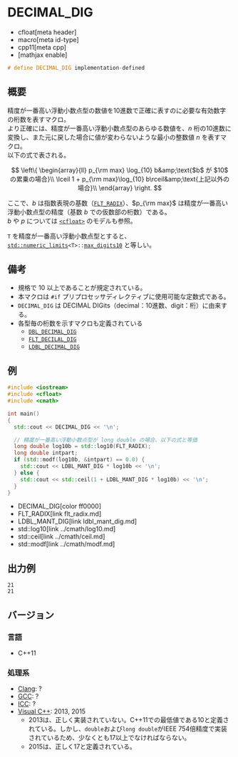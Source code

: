 # DECIMAL_DIG
* cfloat[meta header]
* macro[meta id-type]
* cpp11[meta cpp]
* [mathjax enable]

```cpp
# define DECIMAL_DIG implementation-defined
```

## 概要
精度が一番高い浮動小数点型の数値を10進数で正確に表すのに必要な有効数字の桁数を表すマクロ。  
より正確には、精度が一番高い浮動小数点型のあらゆる数値を、$n$ 桁の10進数に変換し、また元に戻した場合に値が変わらないような最小の整数値 $n$ を表すマクロ。  
以下の式で表される。

$$
\left\{
\begin{array}{ll}
p_{\rm max} \log_{10} b&amp;\text{$b$ が $10$ の累乗の場合}\\
\lceil 1 + p_{\rm max}\log_{10} b\rceil&amp;\text{上記以外の場合}\\
\end{array}
\right.
$$

ここで、$b$ は指数表現の基数（[`FLT_RADIX`](flt_radix.md)）、$p_{\rm max}$ は精度が一番高い浮動小数点型の精度（基数 $b$ での仮数部の桁数）である。  
$b$ や $p$ については [`<cfloat>`](../cfloat.md) のモデルも参照。

`T` を精度が一番高い浮動小数点型とすると、[`std::numeric_limits`](/reference/limits/numeric_limits.md)`<T>::`[`max_digits10`](/reference/limits/numeric_limits/max_digits10.md) と等しい。

## 備考
- 規格で 10 以上であることが規定されている。
- 本マクロは `#if` プリプロセッサディレクティブに使用可能な定数式である。
- `DECIMAL_DIG` は DECIMAL DIGits（decimal：10進数、digit：桁）に由来する。
- 各型毎の桁数を示すマクロも定義されている
    - [`DBL_DECIMAL_DIG`](dbl_decimal_dig.md)
    - [`FLT_DECILAL_DIG`](flt_decimal_dig.md)
    - [`LDBL_DECIMAL_DIG`](ldbl_decimal_dig.md)


## 例
```cpp example
#include <iostream>
#include <cfloat>
#include <cmath>

int main()
{
  std::cout << DECIMAL_DIG << '\n';

  // 精度が一番高い浮動小数点型が long double の場合、以下の式と等価
  long double log10b = std::log10(FLT_RADIX);
  long double intpart;
  if (std::modf(log10b, &intpart) == 0.0) {
    std::cout << LDBL_MANT_DIG * log10b << '\n';
  } else {
    std::cout << std::ceil(1 + LDBL_MANT_DIG * log10b) << '\n';
  }
}
```
* DECIMAL_DIG[color ff0000]
* FLT_RADIX[link flt_radix.md]
* LDBL_MANT_DIG[link ldbl_mant_dig.md]
* std::log10[link ../cmath/log10.md]
* std::ceil[link ../cmath/ceil.md]
* std::modf[link ../cmath/modf.md]

## 出力例
```
21
21
```

## バージョン
### 言語
- C++11

### 処理系
- [Clang](/implementation.md#clang): ?
- [GCC](/implementation.md#gcc): ?
- [ICC](/implementation.md#icc): ?
- [Visual C++](/implementation.md#visual_cpp): 2013, 2015
	- 2013は、正しく実装されていない。C++11での最低値である10と定義されている。しかし、`double`および`long double`がIEEE 754倍精度で実装されているため、少なくとも17以上でなければならない。
	- 2015は、正しく17と定義されている。
